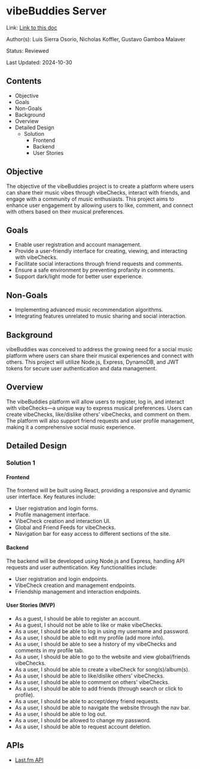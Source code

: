 # vibeBuddies Server

Link: [Link to this doc](#https://github.com/Gustavogamboa96/vibeBuddies-server/blob/main/README.md)

Author(s): Luis Sierra Osorio, Nicholas Koffler, Gustavo Gamboa Malaver

Status: Reviewed

Last Updated: 2024-10-30

## Contents
- Objective
- Goals
- Non-Goals
- Background
- Overview
- Detailed Design
  - Solution
    - Frontend
    - Backend
    - User Stories

## Objective
The objective of the vibeBuddies project is to create a platform where users can share their music vibes through vibeChecks, interact with friends, and engage with a community of music enthusiasts. This project aims to enhance user engagement by allowing users to like, comment, and connect with others based on their musical preferences.

## Goals
- Enable user registration and account management.
- Provide a user-friendly interface for creating, viewing, and interacting with vibeChecks.
- Facilitate social interactions through friend requests and comments.
- Ensure a safe environment by preventing profanity in comments.
- Support dark/light mode for better user experience.

## Non-Goals
- Implementing advanced music recommendation algorithms.
- Integrating features unrelated to music sharing and social interaction.

## Background
vibeBuddies was conceived to address the growing need for a social music platform where users can share their musical experiences and connect with others. This project will utilize Node.js, Express, DynamoDB, and JWT tokens for secure user authentication and data management. 

## Overview
The vibeBuddies platform will allow users to register, log in, and interact with vibeChecks—a unique way to express musical preferences. Users can create vibeChecks, like/dislike others’ vibeChecks, and comment on them. The platform will also support friend requests and user profile management, making it a comprehensive social music experience.

## Detailed Design
### Solution 1
#### Frontend
The frontend will be built using React, providing a responsive and dynamic user interface. Key features include:
- User registration and login forms.
- Profile management interface.
- VibeCheck creation and interaction UI.
- Global and Friend Feeds for vibeChecks.
- Navigation bar for easy access to different sections of the site.

#### Backend
The backend will be developed using Node.js and Express, handling API requests and user authentication. Key functionalities include:
- User registration and login endpoints.
- VibeCheck creation and management endpoints.
- Friendship management and interaction endpoints.

#### User Stories (MVP)
- As a guest, I should be able to register an account.
- As a guest, I should not be able to like or make vibeChecks.
- As a user, I should be able to log in using my username and password.
- As a user, I should be able to edit my profile (add more info).
- As a user, I should be able to see a history of my vibeChecks and comments in my profile tab.
- As a user, I should be able to go to the website and view global/friends vibeChecks.
- As a user, I should be able to create a vibeCheck for song(s)/album(s).
- As a user, I should be able to like/dislike others’ vibeChecks.
- As a user, I should be able to comment on others’ vibeChecks.
- As a user, I should be able to add friends (through search or click to profile).
- As a user, I should be able to accept/deny friend requests.
- As a user, I should be able to navigate the website through the nav bar.
- As a user, I should be able to log out.
- As a user, I should be allowed to change my password.
- As a user, I should be able to request account deletion.

## APIs
- [Last.fm API](https://www.last.fm/api)
